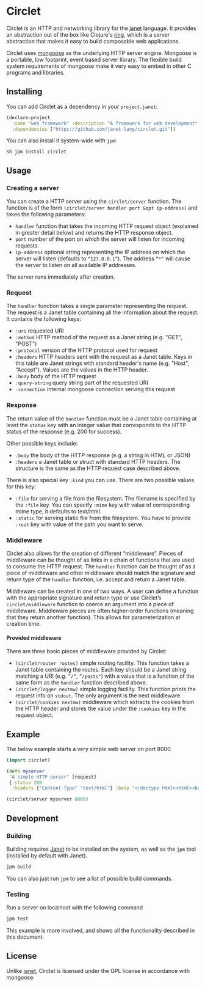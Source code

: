 # Circlet

Circlet is an HTTP and networking library for the
[janet](https://github.com/janet-lang/janet) language.
It provides an abstraction out of the box like Clojure's
[ring](https://github.com/ring-clojure/ring), which is a server abstraction
that makes it easy to build composable web applications.

Circlet uses [mongoose](https://cesanta.com/) as the underlying HTTP server
engine. Mongoose is a portable, low footprint, event based server library. The
flexible build system requirements of mongoose make it very easy to embed
in other C programs and libraries.

## Installing

You can add Circlet as a dependency in your `project.janet`:

```clojure
(declare-project
  :name "web framework" :description "A framework for web development"
  :dependencies ["https://github.com/janet-lang/circlet.git"])
```

You can also install it system-wide with `jpm`:

```
sh jpm install circlet
```

## Usage

### Creating a server

You can create a HTTP server using the `circlet/server` function. The
function is of the form `(circlet/server handler port &opt ip-address)`
and takes the following parameters:

- `handler` function that takes the incoming HTTP request object (explained in
    greater detail below) and returns the HTTP response object.
- `port` number of the port on which the server will listen for incoming
    requests.
- `ip-address` optional string representing the IP address on which the server
    will listen (defaults to `“127.0.0.1”`). The address `“*”` will
    cause the server to listen on all available IP addresses.

The server runs immediately after creation.

### Request

The `handler` function takes a single parameter representing the request. The
request is a Janet table containing all the information about the request. It
contains the following keys:

- `:uri` requested URI
- `:method` HTTP method of the request as a Janet string (e.g. "GET", "POST")
- `:protocol` version of the HTTP protocol used for request
- `:headers` HTTP headers sent with the request as a Janet table. Keys in this
    table are Janet strings with standard header's name (e.g. "Host", “Accept").
    Values are the values in the HTTP header.
- `:body` body of the HTTP request
- `:query-string` query string part of the requested URI
- `:connection` internal mongoose connection serving this request

### Response

The return value of the `handler` function must be a Janet table containing
at least the `status` key with an integer value that corresponds to the HTTP
status of the response (e.g. 200 for success).

Other possible keys include:

- `:body` the body of the HTTP response (e.g. a string in HTML or JSON)
- `:headers` a Janet table or struct with standard HTTP headers. The structure
    is the same as the HTTP request case described above.

There is also special key `:kind` you can use. There are two possible values for
this key:

- `:file` for serving a file from the filesystem. The filename is specified by
    the `:file` key. You can specify `:mime` key with value of corresponding
    mime type, it defaults to text/html.
- `:static` for serving static file from the filesystem. You have to provide
    `:root` key with value of the path you want to serve.

### Middleware

Circlet also allows for the creation of different “middleware”. Pieces
of middleware can be thought of as links in a chain of functions that are
used to consume the HTTP request. The `handler` function can be thought of
as a piece of middleware and other middleware should match the signature and
return type of the `handler` function, i.e. accept and return a Janet table.

Middleware can be created in one of two ways. A user can define a function
with the appropriate signature and return type or use Circlet’s
`circlet/middleware` function to coerce an argument into a piece of
middleware. Middleware pieces are often higher-order functions (meaning
that they return another function). This allows for parameterization at
creation time.

#### Provided middleware

There are three basic pieces of middleware provided by Circlet:

- `(circlet/router routes)` simple routing facility. This function takes a
    Janet table containing the routes. Each key should be a Janet string matching
    a URI (e.g. `”/“`, `”/posts"`) with a value that is a function of the
    same form as the `handler` function described above.
- `(circlet/logger nextmw)` simple logging facility. This function prints
    the request info on `stdout`. The only argument is the next middleware.
- `(circlet/cookies nextmw)` middleware which extracts the cookies from the
    HTTP header and stores the value under the `:cookies` key in the request
    object.

## Example

The below example starts a very simple web server on port 8000.

```clojure
(import circlet)

(defn myserver
 "A simple HTTP server" [request]
 {:status 200
  :headers {"Content-Type" "text/html"} :body "<!doctype html><html><body><h1>Hello.</h1></body></html>"})

(circlet/server myserver 8000)
```

## Development

### Building

Building requires [Janet](https://github.com/janet-lang/janet) to be installed
on the system, as well as the `jpm` tool (installed by default with Janet).

```sh
jpm build
```

You can also just run `jpm` to see a list of possible build commands.

### Testing

Run a server on localhost with the following command

```sh
jpm test
```

This example is more involved, and shows all the functionality described in this
document.

## License

Unlike [janet](https://github.com/janet-lang/janet), Circlet is licensed
under the GPL license in accordance with mongoose.
